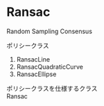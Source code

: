 # Ransac
Random Sampling Consensus</br>

ポリシークラス</br>
1. RansacLine</br>
2. RansacQuadraticCurve</br>
3. RansacEllipse</br>

ポリシークラスを仕様するクラス</br>
Ransac<OptimFunc></br>



